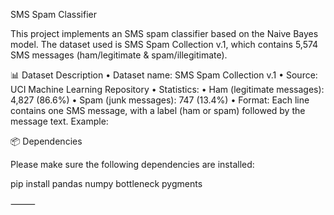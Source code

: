 



SMS Spam Classifier

This project implements an SMS spam classifier based on the Naive Bayes model.
The dataset used is SMS Spam Collection v.1, which contains 5,574 SMS messages (ham/legitimate & spam/illegitimate).



📊 Dataset Description
	•	Dataset name: SMS Spam Collection v.1
	•	Source: UCI Machine Learning Repository
	•	Statistics:
	•	Ham (legitimate messages): 4,827 (86.6%)
	•	Spam (junk messages): 747 (13.4%)
	•	Format: Each line contains one SMS message, with a label (ham or spam) followed by the message text.
Example:



📦 Dependencies

Please make sure the following dependencies are installed:

pip install pandas numpy bottleneck pygments


⸻

